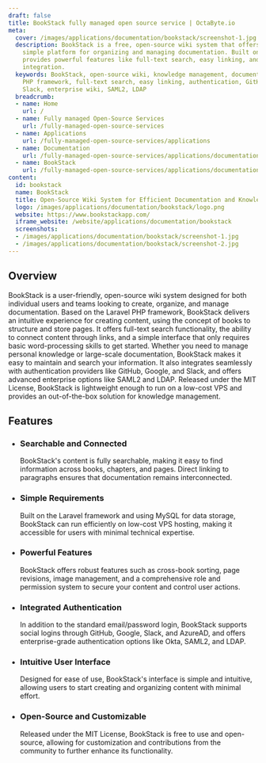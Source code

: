 ```yaml
---
draft: false
title: BookStack fully managed open source service | OctaByte.io
meta:
  cover: /images/applications/documentation/bookstack/screenshot-1.jpg
  description: BookStack is a free, open-source wiki system that offers an intuitive,
    simple platform for organizing and managing documentation. Built on Laravel, it
    provides powerful features like full-text search, easy linking, and user authentication
    integration.
  keywords: BookStack, open-source wiki, knowledge management, documentation, Laravel,
    PHP framework, full-text search, easy linking, authentication, GitHub, Google,
    Slack, enterprise wiki, SAML2, LDAP
  breadcrumb:
  - name: Home
    url: /
  - name: Fully managed Open-Source Services
    url: /fully-managed-open-source-services
  - name: Applications
    url: /fully-managed-open-source-services/applications
  - name: Documentation
    url: /fully-managed-open-source-services/applications/documentation
  - name: BookStack
    url: /fully-managed-open-source-services/applications/documentation/bookstack
content:
  id: bookstack
  name: BookStack
  title: Open-Source Wiki System for Efficient Documentation and Knowledge Management
  logo: /images/applications/documentation/bookstack/logo.png
  website: https://www.bookstackapp.com/
  iframe_website: /website/applications/documentation/bookstack
  screenshots:
  - /images/applications/documentation/bookstack/screenshot-1.jpg
  - /images/applications/documentation/bookstack/screenshot-2.jpg
---
```


## Overview

BookStack is a user-friendly, open-source wiki system designed for both individual users and teams looking to create, organize, and manage documentation. Based on the Laravel PHP framework, BookStack delivers an intuitive experience for creating content, using the concept of books to structure and store pages. It offers full-text search functionality, the ability to connect content through links, and a simple interface that only requires basic word-processing skills to get started. Whether you need to manage personal knowledge or large-scale documentation, BookStack makes it easy to maintain and search your information. It also integrates seamlessly with authentication providers like GitHub, Google, and Slack, and offers advanced enterprise options like SAML2 and LDAP. Released under the MIT License, BookStack is lightweight enough to run on a low-cost VPS and provides an out-of-the-box solution for knowledge management.

## Features

- ### Searchable and Connected

  BookStack's content is fully searchable, making it easy to find information across books, chapters, and pages. Direct linking to paragraphs ensures that documentation remains interconnected.

- ### Simple Requirements

  Built on the Laravel framework and using MySQL for data storage, BookStack can run efficiently on low-cost VPS hosting, making it accessible for users with minimal technical expertise.

- ### Powerful Features

  BookStack offers robust features such as cross-book sorting, page revisions, image management, and a comprehensive role and permission system to secure your content and control user actions.

- ### Integrated Authentication

  In addition to the standard email/password login, BookStack supports social logins through GitHub, Google, Slack, and AzureAD, and offers enterprise-grade authentication options like Okta, SAML2, and LDAP.

- ### Intuitive User Interface

  Designed for ease of use, BookStack's interface is simple and intuitive, allowing users to start creating and organizing content with minimal effort.

- ### Open-Source and Customizable

  Released under the MIT License, BookStack is free to use and open-source, allowing for customization and contributions from the community to further enhance its functionality.